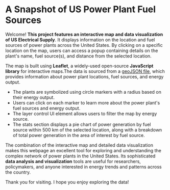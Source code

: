 # A Snapshot of US Power Plant Fuel Sources

Welcome! **This project features an interactive map and data visualization of US Electrical Supply**. It displays information on the location and fuel sources of power plants across the United States. By clicking on a specific location on the map, users can access a popup containing details on the plant's name, fuel source(s), and distance from the selected location.

The map is built using **Leaflet**, a widely-used open-source **JavaScript library** for interactive maps.The data is sourced from a [geoJSON file](https://github.com/phillipashford/us-power-plants-visualization/blob/main/data/power-plants.js), which provides information about power plant locations, fuel sources, and energy output. 

- The plants are symbolized using circle markers with a radius based on their energy output.
- Users can click on each marker to learn more about the power plant's fuel sources and energy output.
- The layer control UI element allows users to filter the map by energy source.
- The stats section displays a pie chart of power generation by fuel source within 500 km of the selected location, along with a breakdown of total power generation in the area of interest by fuel source.

The combination of the interactive map and detailed data visualization makes this webpage an excellent tool for exploring and understanding the complex network of power plants in the United States. Its sophisticated **data analysis and visualization** tools are useful for researchers, policymakers, and anyone interested in energy trends and
patterns across the country.

Thank you for visiting. I hope you enjoy exploring the data!